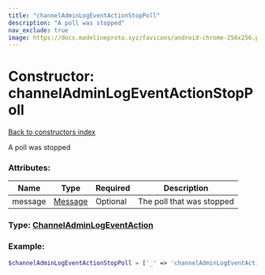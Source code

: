 ```yaml
---
title: "channelAdminLogEventActionStopPoll"
description: "A poll was stopped"
nav_exclude: true
image: https://docs.madelineproto.xyz/favicons/android-chrome-256x256.png
---
```

# Constructor: channelAdminLogEventActionStopPoll  
[Back to constructors index](/API_docs/constructors/index.html)



A poll was stopped

### Attributes:

| Name     |    Type       | Required | Description |
|----------|---------------|----------|-------------|
|message|[Message](/API_docs/types/Message.html) | Optional|The poll that was stopped|



### Type: [ChannelAdminLogEventAction](/API_docs/types/ChannelAdminLogEventAction.html)


### Example:

```php
$channelAdminLogEventActionStopPoll = ['_' => 'channelAdminLogEventActionStopPoll', 'message' => Message];
```  

